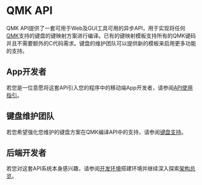 # QMK API

<!---
  original document: 0.15.12:docs/api_overview.md
  git diff 0.15.12 HEAD -- docs/api_overview.md | cat
-->

QMK API提供了一套可用于Web及GUI工具可用的异步API，用于实现将任何[QMK](https://qmk.fm/)支持的键盘的键映射方案进行编译。已有的键映射模板支持所有的QMK键码并且不需要额外的C代码需求。键盘的维护团队可以提供新的模板来启用更多功能的支持。

## App开发者

若您是一位意愿将这套API引入您的程序中的移动端App开发者，请参阅[API使用指引](zh-cn/api_docs.md)。

## 键盘维护团队

若您希望强化您维护的键盘方案在QMK编译API中的支持，请参阅[键盘支持](zh-cn/reference_configurator_support.md)。

## 后端开发者

若您对这套API系统本身感兴趣，请参阅[开发环境](zh-cn/api_development_environment.md)搭建环境并继续深入探索[架构总览](zh-cn/api_development_overview.md)。
